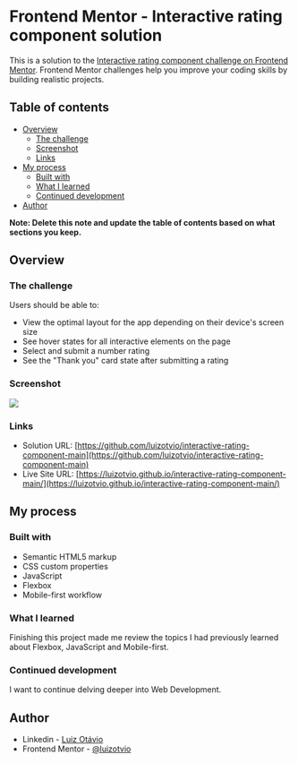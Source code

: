 # Frontend Mentor - Interactive rating component solution

This is a solution to the [Interactive rating component challenge on Frontend Mentor](https://www.frontendmentor.io/challenges/interactive-rating-component-koxpeBUmI). Frontend Mentor challenges help you improve your coding skills by building realistic projects. 

## Table of contents

- [Overview](#overview)
  - [The challenge](#the-challenge)
  - [Screenshot](#screenshot)
  - [Links](#links)
- [My process](#my-process)
  - [Built with](#built-with)
  - [What I learned](#what-i-learned)
  - [Continued development](#continued-development)
- [Author](#author)

**Note: Delete this note and update the table of contents based on what sections you keep.**

## Overview

### The challenge

Users should be able to:

- View the optimal layout for the app depending on their device's screen size
- See hover states for all interactive elements on the page
- Select and submit a number rating
- See the "Thank you" card state after submitting a rating

### Screenshot

![](.assets/images/screenshot.png)

### Links

- Solution URL: [https://github.com/luizotvio/interactive-rating-component-main](https://github.com/luizotvio/interactive-rating-component-main)
- Live Site URL: [https://luizotvio.github.io/interactive-rating-component-main/](https://luizotvio.github.io/interactive-rating-component-main/)

## My process

### Built with

- Semantic HTML5 markup
- CSS custom properties
- JavaScript
- Flexbox
- Mobile-first workflow

### What I learned

Finishing this project made me review the topics I had previously learned about Flexbox, JavaScript and Mobile-first.

### Continued development

I want to continue delving deeper into Web Development.

## Author

- Linkedin - [Luiz Otávio](https://www.linkedin.com/in/luizotvioo/)
- Frontend Mentor - [@luizotvio](https://www.frontendmentor.io/profile/luizotvio)

